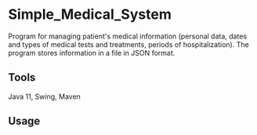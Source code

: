# Simple_Medical_System
Program for managing patient's medical information (personal data, dates and types of medical tests and treatments, periods of hospitalization). The program stores information in a file in JSON format.

## Tools
Java 11, Swing, Maven

## Usage
